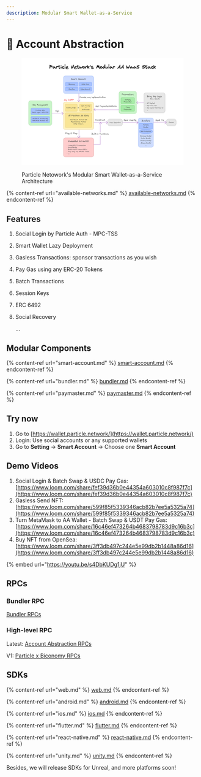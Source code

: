 ```yaml
---
description: Modular Smart Wallet-as-a-Service
---
```


# 💫 Account Abstraction

<figure><img src="../../.gitbook/assets/img_v2_7c036add-89e6-4709-a579-0a50af3c9bfg.png" alt=""><figcaption><p>Particle Netowork's Modular Smart Wallet-as-a-Service Architecture</p></figcaption></figure>

{% content-ref url="available-networks.md" %}
[available-networks.md](available-networks.md)
{% endcontent-ref %}

## Features

1. Social Login by Particle Auth - MPC-TSS
2. Smart Wallet Lazy Deployment
3. Gasless Transactions: sponsor transactions as you wish
4. Pay Gas using any ERC-20 Tokens
5. Batch Transactions
6. Session Keys
7. ERC 6492
8.  Social Recovery

    ...

## Modular Components

{% content-ref url="smart-account.md" %}
[smart-account.md](smart-account.md)
{% endcontent-ref %}

{% content-ref url="bundler.md" %}
[bundler.md](bundler.md)
{% endcontent-ref %}

{% content-ref url="paymaster.md" %}
[paymaster.md](paymaster.md)
{% endcontent-ref %}

## Try now

1. Go to [https://wallet.particle.network/](https://wallet.particle.network/)
2. Login: Use social accounts or any supported wallets
3. Go to **Setting** -> **Smart Account** -> Choose one **Smart Account**

## Demo Videos

1. Social Login & Batch Swap & USDC Pay Gas: [https://www.loom.com/share/fef39d36b0e44354a603010c8f987f7c](https://www.loom.com/share/fef39d36b0e44354a603010c8f987f7c)
2. Gasless Send NFT: [https://www.loom.com/share/599f85f5339346acb82b7ee5a5325a74](https://www.loom.com/share/599f85f5339346acb82b7ee5a5325a74)
3. Turn MetaMask to AA Wallet - Batch Swap & USDT Pay Gas: [https://www.loom.com/share/16c46ef473264b4683798783d9c16b3c](https://www.loom.com/share/16c46ef473264b4683798783d9c16b3c)
4. Buy NFT from OpenSea: [https://www.loom.com/share/3ff3db497c244e5e99db2b1448a86d16](https://www.loom.com/share/3ff3db497c244e5e99db2b1448a86d16)

{% embed url="https://youtu.be/s4DbKUDg1jU" %}

## RPCs

### Bundler RPC

[Bundler RPCs](rpc/bundler-rpc.md)

### High-level RPC

Latest: [Account Abstraction RPCs](rpc/account-abstraction-rpc.md)

V1: [Particle x Biconomy RPCs ](rpc/account-abstraction-rpc-v1.md)

## SDKs

{% content-ref url="web.md" %}
[web.md](web.md)
{% endcontent-ref %}

{% content-ref url="android.md" %}
[android.md](android.md)
{% endcontent-ref %}

{% content-ref url="ios.md" %}
[ios.md](ios.md)
{% endcontent-ref %}

{% content-ref url="flutter.md" %}
[flutter.md](flutter.md)
{% endcontent-ref %}

{% content-ref url="react-native.md" %}
[react-native.md](react-native.md)
{% endcontent-ref %}

{% content-ref url="unity.md" %}
[unity.md](unity.md)
{% endcontent-ref %}

Besides, we will release SDKs for Unreal, and more platforms soon!
